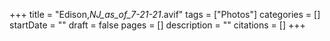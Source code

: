 +++
title = "Edison,_NJ_as_of_7-21-21_.avif"
tags = ["Photos"]
categories = []
startDate = ""
draft = false
pages = []
description = ""
citations = []
+++
